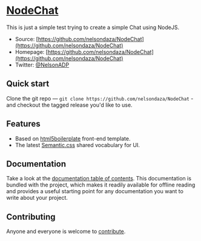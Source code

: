 # [NodeChat](https://github.com/nelsondaza/NodeChat)

This is just a simple test trying to create a simple Chat using NodeJS.

* Source: [https://github.com/nelsondaza/NodeChat](https://github.com/nelsondaza/NodeChat)
* Homepage: [https://github.com/nelsondaza/NodeChat](https://github.com/nelsondaza/NodeChat)
* Twitter: [@NelsonADP](http://twitter.com/NelsonADP)


## Quick start

Clone the git repo — `git clone https://github.com/nelsondaza/NodeChat` - and checkout the tagged release you'd like to use.


## Features

* Based on [html5boilerplate](http://html5boilerplate.com/) front-end template.
* The latest [Semantic.css](http://semantic-ui.com/) shared vocabulary for UI.


## Documentation

Take a look at the [documentation table of contents](doc/TOC.md). This
documentation is bundled with the project, which makes it readily available for
offline reading and provides a useful starting point for any documentation you
want to write about your project.


## Contributing

Anyone and everyone is welcome to [contribute](CONTRIBUTING.md).
